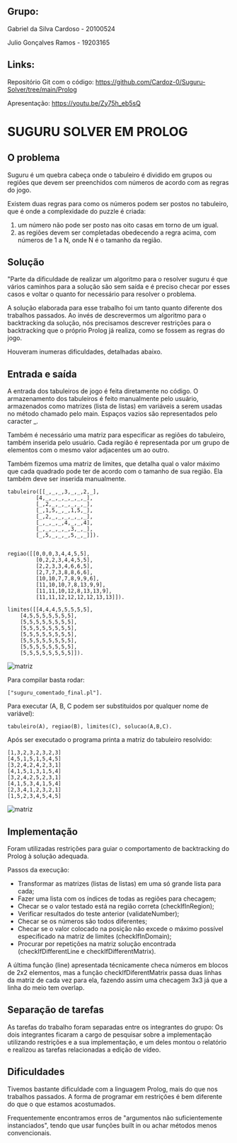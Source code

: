 ## Grupo:
Gabriel da Silva Cardoso - 20100524

Julio Gonçalves Ramos - 19203165

## Links:
Repositório Git com o código: https://github.com/Cardoz-0/Suguru-Solver/tree/main/Prolog

Apresentação: https://youtu.be/Zy75h_eb5sQ

# SUGURU SOLVER EM PROLOG

## O problema

Suguru é um quebra cabeça onde o tabuleiro é dividido em grupos ou regiões que devem ser preenchidos com números de acordo com as regras do jogo.

Existem duas regras para como os números podem ser postos no tabuleiro, que é onde a complexidade do puzzle é criada: 
1. um número não pode ser posto nas oito casas em torno de um igual.
2. as regiões devem ser completadas obedecendo a regra acima, com números de 1 a N, onde N é o tamanho da região.

## Solução
"Parte da dificuldade de realizar um algoritmo para o resolver suguru é que vários caminhos para a solução são sem saída e é preciso checar por esses casos e voltar o quanto for necessário para resolver o problema.

A solução elaborada para esse trabalho foi um tanto quanto diferente dos trabalhos passados. Ao invés de descrevermos um algoritmo para o backtracking da solução, nós precisamos descrever restrições para o backtracking que o próprio Prolog já realiza, como se fossem as regras do jogo.

Houveram inumeras dificuldades, detalhadas abaixo.

## Entrada e saída
A entrada dos tabuleiros de jogo é feita diretamente no código. O armazenamento dos tabuleiros é feito manualmente pelo usuário, armazenados como matrizes (lista de listas) em variáveis a serem usadas no método chamado pelo main. Espaços vazios são representados pelo caracter _.

Também é necessário uma matriz para especificar as regiões do tabuleiro, também inserida pelo usuário. Cada região é representada por um grupo de elementos com o mesmo valor adjacentes um ao outro.

Também fizemos uma matriz de limites, que detalha qual o valor máximo que cada quadrado pode ter de acordo com o tamanho de sua região. Ela também deve ser inserida manualmente.
```
tabuleiro([[_,_,_,3,_,_,2,_],
         [4,_,_,_,_,_,_,_],
         [_,2,_,_,_,_,_,_],
         [_,1,5,_,_,1,5,_],
         [_,2,_,_,_,_,_,_],
         [_,_,_,_,4,_,_,4],
         [_,_,_,_,_,3,_,_],
         [_,5,_,_,_,5,_,_]]).


regiao([[0,0,0,3,4,4,5,5],
         [0,2,2,3,4,4,5,5],
         [2,2,3,3,4,6,6,5],
         [2,7,7,3,8,8,6,6],
         [10,10,7,7,8,9,9,6],
         [11,10,10,7,8,13,9,9],
         [11,11,10,12,8,13,13,9],
         [11,11,12,12,12,12,13,13]]).

limites([[4,4,4,5,5,5,5,5],
    [4,5,5,5,5,5,5,5],
    [5,5,5,5,5,5,5,5],
    [5,5,5,5,5,5,5,5],
    [5,5,5,5,5,5,5,5],
    [5,5,5,5,5,5,5,5],
    [5,5,5,5,5,5,5,5],
    [5,5,5,5,5,5,5,5]]).
```

![matriz](https://i.imgur.com/xWQDVhM.png)

Para compilar basta rodar:
```
["suguru_comentado_final.pl"].
```
Para executar (A, B, C podem ser substituidos por qualquer nome de variável):
```
tabuleiro(A), regiao(B), limites(C), solucao(A,B,C).
```
Após ser executado o programa printa a matriz do tabuleiro resolvido:
```
[1,3,2,3,2,3,2,3]
[4,5,1,5,1,5,4,5]
[3,2,4,2,4,2,3,1]
[4,1,5,1,3,1,5,4]
[3,2,4,2,5,2,3,1]
[4,1,5,3,4,1,5,4]
[2,3,4,1,2,3,2,1]
[1,5,2,3,4,5,4,5]
```

![matriz](https://i.imgur.com/UpMl6af.png)


## Implementação
Foram utilizadas restrições para guiar o comportamento de backtracking do Prolog à solução adequada.

Passos da execução:
- Transformar as matrizes (listas de listas) em uma só grande lista para cada;
- Fazer uma lista com os índices de todas as regiões para checagem;
- Checar se o valor testado está na região correta (checkIfInRegion);
- Verificar resultados do teste anterior (validateNumber);
- Checar se os números são todos diferentes;
- Checar se o valor colocado na posição não excede o máximo possível especificado na matriz de limites (checkIfInDomain);
- Procurar por repetições na matriz solução encontrada (checkIfDifferentLine e checkIfDifferentMatrix).

A última função (line) apresentada técnicamente checa números em blocos de 2x2 elementos, mas a função checkIfDiferentMatrix passa duas linhas da matriz de cada vez para ela, fazendo assim uma checagem 3x3 já que a linha do meio tem overlap.

## Separação de tarefas
As tarefas do trabalho foram separadas entre os integrantes do grupo: Os dois integrantes ficaram a cargo de pesquisar sobre a implementação utilizando restrições e a sua implementação, e um deles montou o relatório e realizou as tarefas relacionadas a edição de vídeo.

## Dificuldades
Tivemos bastante dificuldade com a linguagem Prolog, mais do que nos trabalhos passados. A forma de programar em restrições é bem diferente do que o que estamos acostumados.

Frequentemente encontramos erros de "argumentos não suficientemente instanciados", tendo que usar funções built in ou achar métodos menos convencionais.

